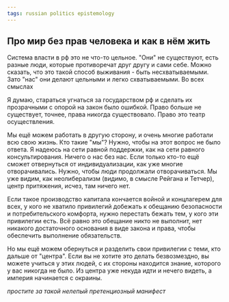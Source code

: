 ```yaml
---
tags: russian politics epistemology
---
```


## Про мир без прав человека и как в нём жить

Система власти в рф это не что-то цельное. "Они" не существуют, есть разные люди, которые противоречат друг другу и сами себе. Можно сказать, что это такой способ выживания - быть несхватываемыми. Зато "нас" они делают цельными и легко схватываемыми. Во всех смыслах

Я думаю, стараться угнаться за государством рф и сделать их прозрачными с опорой на закон было ошибкой. Право больше не существует, точнее, права никогда существовало. Право это театр осуществления.

Мы ещё можем работать в другую сторону, и очень многие работали всю свою жизнь. Кто такие "мы"? Нужно, чтобы на этот вопрос не было ответа. Я надеюсь на сети равной поддержки, как на сети равного консультирования. Ничего о нас без нас. Если только кто-то ещё сможет отвернуться от индивидуализации, как уже многие отворачивались. Нужно, чтобы люди продолжали отворачиваться. Мы уже видим, как неолиберализм (видимо, в смысле Рейгана и Тетчер), центр притяжения, исчез, там ничего нет. 

Если такое производство капитала кончается войной и концлагерем для всех, у кого не хватило привилегий добежать к обещанию безопасности и потребительского комфорта, нужно перестать бежать тем, у кого эти привилегии есть. Всё равно это обещание никто не выполнит, нет никакого достаточного основания в виде закона и права, чтобы обеспечить выполнение обязательств. 

Но мы ещё можем обернуться и разделить свои привилегии с теми, кто дальше от "центра". Если вы не хотите это делать безвозмездно, вы можете учиться у этих людей, с их стороны находится знание, которого у вас никогда не было. Из центра уже некуда идти и нечего видеть, а империя начинается с окраины.

_простите за такой нелепый претенциозный манифест_
